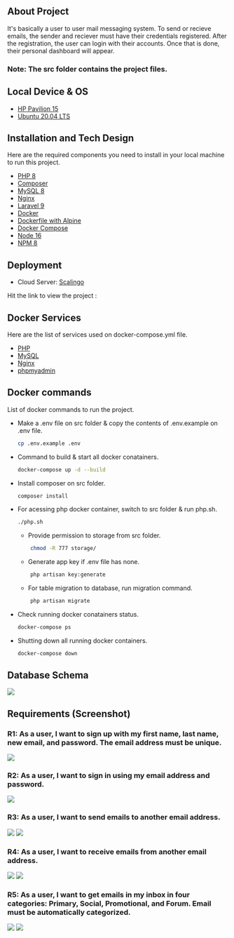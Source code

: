 ## About Project

It's basically a user to user mail messaging system. To send or recieve emails, the sender and reciever must have their credentials registered. After the registration, the user can login with their accounts. Once that is done, their personal dashboard will appear. 

### Note: The __src__ folder contains the project files.

## Local Device & OS

* [HP Pavilion 15](https://www.amazon.com/HP-Pavilion-Graphics-Compatible-15-cs3019nr/dp/B085B63QYR)
* [Ubuntu 20.04 LTS](https://linuxconfig.org/ubuntu-20-04-download)
## Installation and Tech Design

Here are the required components you need to install in your local machine to run this project. 

* [PHP 8](https://www.php.net/)
* [Composer](https://getcomposer.org/)
* [MySQL 8](https://www.mysql.com/)
* [Nginx](https://www.nginx.com)
* [Laravel 9](https://laravel.com/)
* [Docker](https://www.docker.com/)
* [Dockerfile with Alpine](https://hub.docker.com/_/alpine)
* [Docker Compose](https://www.digitalocean.com/community/tutorials/how-to-install-and-use-docker-compose-on-ubuntu-20-04)
* [Node 16](https://nodejs.org)
* [NPM 8](https://www.npmjs.com)

## Deployment

* Cloud Server: [Scalingo](https://scalingo.com/)

Hit the link to view the project : 
## Docker Services

Here are the list of services used on docker-compose.yml file.

* [PHP](https://hub.docker.com/_/php)
* [MySQL](https://hub.docker.com/_/mysql)
* [Nginx](https://hub.docker.com/_/nginx)
* [phpmyadmin](https://hub.docker.com/_/phpmyadmin)

## Docker commands

List of docker commands to run the project.

* Make a .env file on src folder & copy the contents of .env.example on .env file.
   ```sh
   cp .env.example .env
   ```
* Command to build & start all docker conatainers.
   ```sh
   docker-compose up -d --build
   ```
* Install composer on src folder.
   ```sh
   composer install
   ```
* For acessing php docker container, switch to src folder & run php.sh.
   ```sh
   ./php.sh
   ```
    * Provide permission to storage from src folder.
    ```sh
        chmod -R 777 storage/ 
    ```
    * Generate app key if .env file has none.
    ```sh
        php artisan key:generate
    ```
    * For table migration to database, run migration command.
    ```sh
        php artisan migrate
    ```
* Check running docker conatainers status.
   ```sh
   docker-compose ps
   ```
* Shutting down all running docker containers.
   ```sh
   docker-compose down
   ```

## Database Schema

<img src="./images/Databsae_Schema.png">

## Requirements (Screenshot)

### R1: As a user, I want to sign up with my first name, last name, new email, and password.  The email address must be unique.

 <img src="./images/R1.png">

### R2: As a user, I want to sign in using my email address and password.

 <img src="./images/R2.png">

### R3: As a user, I want to send emails to another email address.

 <img src="./images/R3_a.jpg">

 <img src="./images/R3_b.jpg">

### R4: As a user, I want to receive emails from another email address.

 <img src="./images/R4_a.jpg">

 <img src="./images/R4_b.jpg">

### R5: As a user, I want to get emails in my inbox in four categories: Primary, Social, Promotional, and Forum. Email must be automatically categorized.
 
 <img src="./images/R5_a.jpg">

 <img src="./images/R5_b.jpg">